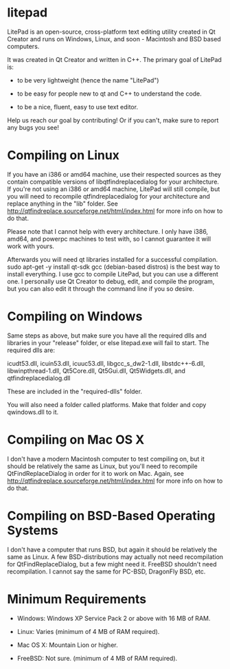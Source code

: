 # litepad
LitePad is an open-source, cross-platform text editing utility created in Qt Creator and runs on Windows, Linux, and soon - Macintosh and BSD based computers. 

It was created in Qt Creator and written in C++. The primary goal of LitePad is:

- to be very lightweight (hence the name "LitePad")

- to be easy for people new to qt and C++ to understand the code.

- to be a nice, fluent, easy to use text editor.

Help us reach our goal by contributing! Or if you can't, make sure to report any bugs you see!

# Compiling on Linux
If you have an i386 or amd64 machine, use their respected sources as they contain compatible versions of libqtfindreplacedialog for your architecture. If you're not using an i386 or amd64 machine, LitePad will still compile, but you will need to recompile qtfindreplacedialog for your architecture and replace anything in the "lib" folder. See http://qtfindreplace.sourceforge.net/html/index.html for more info on how to do that.

Please note that I cannot help with every architecture. I only have i386, amd64, and powerpc machines to test with, so I cannot guarantee it will work with yours.

Afterwards you will need qt libraries installed for a successful compilation. sudo apt-get -y install qt-sdk gcc (debian-based distros) is the best way to install everything. I use gcc to compile LitePad, but you can use a different one. I personally use Qt Creator to debug, edit, and compile the program, but you can also edit it through the command line if you so desire.

# Compiling on Windows
Same steps as above, but make sure you have all the required dlls and libraries in your "release" folder, or else litepad.exe will fail to start. The required dlls are:

icudt53.dll, icuin53.dll, icuuc53.dll, libgcc_s_dw2-1.dll, libstdc++-6.dll, libwinpthread-1.dll, Qt5Core.dll, Qt5Gui.dll, Qt5Widgets.dll, and qtfindreplacedialog.dll

These are included in the "required-dlls" folder.

You will also need a folder called platforms. Make that folder and copy qwindows.dll to it.

# Compiling on Mac OS X
I don't have a modern Macintosh computer to test compiling on, but it should be relatively the same as Linux, but you'll need to recompile QtFindReplaceDialog in order for it to work on Mac. Again, see http://qtfindreplace.sourceforge.net/html/index.html for more info on how to do that.

# Compiling on BSD-Based Operating Systems
I don't have a computer that runs BSD, but again it should be relatively the same as Linux. A few BSD-distributions may actually not need recompilation for QtFindReplaceDialog, but a few might need it. FreeBSD shouldn't need recompilation. I cannot say the same for PC-BSD, DragonFly BSD, etc.

# Minimum Requirements
- Windows: Windows XP Service Pack 2 or above with 16 MB of RAM. 

- Linux: Varies (minimum of 4 MB of RAM required).

- Mac OS X: Mountain Lion or higher.

- FreeBSD: Not sure. (minimum of 4 MB of RAM required).
